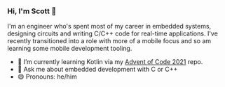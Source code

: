 ### Hi, I'm Scott 👋

I'm an engineer who's spent most of my career in embedded systems, designing circuits and writing C/C++ code for real-time applications. I've recently transitioned into a role with more of a mobile focus and so am learning some mobile development tooling.

- 🌱 I’m currently learning Kotlin via my [Advent of Code 2021](https://github.com/smjackson/adventofcode2021) repo.
- 💬 Ask me about embedded development with C or C++
- 😄 Pronouns: he/him

